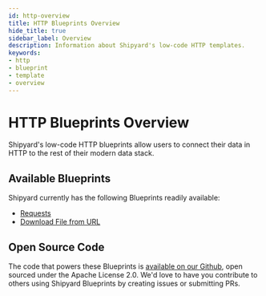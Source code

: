 ```yaml
---
id: http-overview
title: HTTP Blueprints Overview
hide_title: true
sidebar_label: Overview
description: Information about Shipyard's low-code HTTP templates.
keywords:
- http
- blueprint
- template
- overview
---
```


# HTTP Blueprints Overview

Shipyard's low-code HTTP blueprints allow users to connect their data in HTTP to the rest of their modern data stack.

## Available Blueprints
Shipyard currently has the following Blueprints readily available: 
- [Requests](http-requests.md)
- [Download File from URL](http-download-file-from-url.md)

## Open Source Code
The code that powers these Blueprints is [available on our Github](https://docs.shipyardapp.com/blueprint-library/http), open sourced under the Apache License 2.0. We'd love to have you contribute to others using Shipyard Blueprints by creating issues or submitting PRs.
